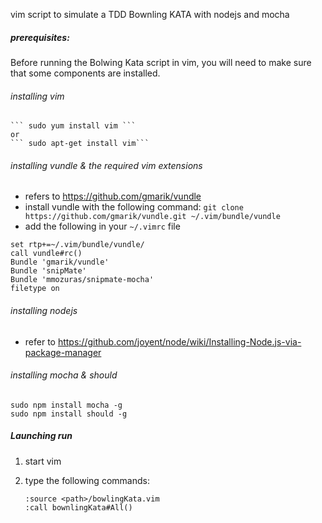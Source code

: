 vim script to simulate a TDD Bownling KATA with nodejs and mocha

##### prerequisites:
Before running the Bolwing Kata script in vim, you will need to make sure that some components are installed. 

###### installing vim
      
    ``` sudo yum install vim ```
    or
    ``` sudo apt-get install vim```

###### installing vundle & the required vim extensions

   - refers to https://github.com/gmarik/vundle
   - install vundle with the following command:
   ```git clone https://github.com/gmarik/vundle.git ~/.vim/bundle/vundle```
   - add the following in your ```~/.vimrc``` file 

```
set rtp+=~/.vim/bundle/vundle/
call vundle#rc()
Bundle 'gmarik/vundle'
Bundle 'snipMate'
Bundle 'mmozuras/snipmate-mocha'
filetype on
```

###### installing nodejs
   - refer to https://github.com/joyent/node/wiki/Installing-Node.js-via-package-manager
   
###### installing mocha & should
   ``` 
   sudo npm install mocha -g
   sudo npm install should -g
   ```


   
##### Launching run

 1. start vim
 2. type the following commands:
 
    ```
    :source <path>/bowlingKata.vim
    :call bownlingKata#All()
    ```



